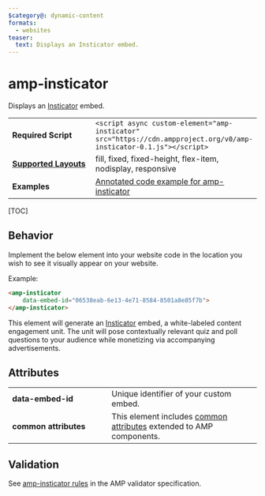 ```yaml
---
$category@: dynamic-content
formats:
  - websites
teaser:
  text: Displays an Insticator embed.
---
```

<!---
Copyright 2019 The AMP HTML Authors. All Rights Reserved.

Licensed under the Apache License, Version 2.0 (the "License");
you may not use this file except in compliance with the License.
You may obtain a copy of the License at

      http://www.apache.org/licenses/LICENSE-2.0

Unless required by applicable law or agreed to in writing, software
distributed under the License is distributed on an "AS-IS" BASIS,
WITHOUT WARRANTIES OR CONDITIONS OF ANY KIND, either express or implied.
See the License for the specific language governing permissions and
limitations under the License.
-->

# amp-insticator

Displays an <a href="https://www.insticator.com">Insticator</a> embed.

<table>
  <tr>
    <td width="40%"><strong>Required Script</strong></td>
    <td><code>&lt;script async custom-element="amp-insticator" src="https://cdn.ampproject.org/v0/amp-insticator-0.1.js">&lt;/script></code></td>
  </tr>
  <tr>
    <td class="col-fourty"><strong><a href="https://www.ampproject.org/docs/guides/responsive/control_layout.html">Supported Layouts</a></strong></td>
    <td>fill, fixed, fixed-height, flex-item, nodisplay, responsive</td>
  </tr>
  <tr>
    <td width="40%"><strong>Examples</strong></td>
    <td><a href="https://ampbyexample.com/components/amp-insticator/">Annotated code example for amp-insticator</a></td>
  </tr>
</table>

[TOC]

## Behavior

Implement the below element into your website code in the location you wish to see it visually appear on your website. 

Example:
```html
<amp-insticator
    data-embed-id="06538eab-6e13-4e71-8584-8501a8e85f7b">
</amp-insticator>
```

This element will generate an <a href="https://www.insticator.com">Insticator</a> embed, a white-labeled content engagement unit. The unit will pose contextually relevant quiz and poll questions to your audience while monetizing via accompanying advertisements.

## Attributes

<table>
  <tr>
    <td width="40%"><strong>data-embed-id</strong></td>
    <td>Unique identifier of your custom embed.</td>
  </tr>
  <tr>
    <td width="40%"><strong>common attributes</strong></td>
    <td>This element includes <a href="https://www.ampproject.org/docs/reference/common_attributes">common attributes</a> extended to AMP components.</td>
  </tr>
</table>


## Validation
See [amp-insticator rules](https://github.com/ampproject/amphtml/blob/master/extensions/amp-insticator/validator-amp-insticator.protoascii) in the AMP validator specification.
